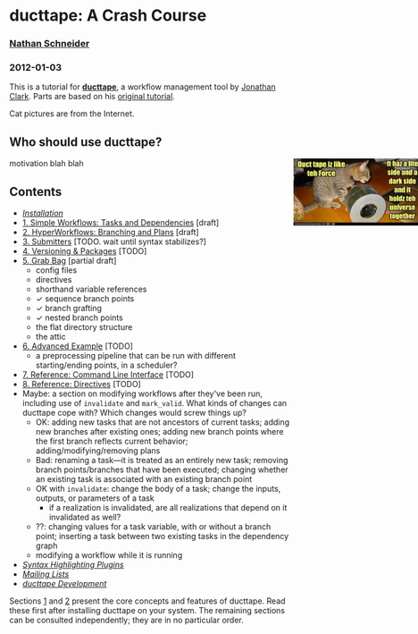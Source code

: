 # ducttape: A Crash Course
### [Nathan Schneider](http://nathan.cl)
### 2012-01-03

This is a tutorial for **[ducttape](https://github.com/jhclark/ducttape/)**, a workflow management tool by [Jonathan Clark](http://www.cs.cmu.edu/~jhclark/). Parts are based on his [original tutorial](https://github.com/jhclark/ducttape/blob/master/tutorial/TUTORIAL.md).

Cat pictures are from the Internet.

## Who should use ducttape?

<p style="position: relative;"><img src="cats/ducttape.jpg" style="position: absolute; left: 101%; height: 120px;" /></p>

motivation blah blah

## Contents

* _[Installation](https://github.com/jhclark/ducttape/blob/master/README.md#quick-start)_
* [1. Simple Workflows: Tasks and Dependencies](tutorial1.html) [draft]
* [2. HyperWorkflows: Branching and Plans](tutorial2.html) [draft]
* [3. Submitters](tutorial3.html) [TODO. wait until syntax stabilizes?]
* [4. Versioning & Packages](tutorial4.html) [TODO]
* [5. Grab Bag](tutorial5.html) [partial draft]
  - config files
  - directives
  - shorthand variable references
  - ✓ sequence branch points
  - ✓ branch grafting
  - ✓ nested branch points
  - the flat directory structure
  - the attic
* [6. Advanced Example](tutorial6.html) [TODO]
  - a preprocessing pipeline that can be run with different starting/ending points, in a scheduler?
* [7. Reference: Command Line Interface](tutorial7.html) [TODO]
* [8. Reference: Directives](tutorial8.html) [TODO]
* Maybe: a section on modifying workflows after they've been run, including use of `invalidate` and `mark_valid`. What kinds of changes can ducttape cope with? Which changes would screw things up?
  - OK: adding new tasks that are not ancestors of current tasks; adding new branches after existing ones; adding new branch points where the first branch reflects current behavior; adding/modifying/removing plans
  - Bad: renaming a task—it is treated as an entirely new task; removing branch points/branches that have been executed; changing whether an existing task is associated with an existing branch point
  - OK with `invalidate`: change the body of a task; change the inputs, outputs, or parameters of a task
      * if a realization is invalidated, are all realizations that depend on it invalidated as well?
  - ??: changing values for a task variable, with or without a branch point; inserting a task between two existing tasks in the dependency graph
  - modifying a workflow while it is running
* _[Syntax Highlighting Plugins](https://github.com/jhclark/ducttape/blob/master/README.md#emacs-mode)_
* _[Mailing Lists](https://github.com/jhclark/ducttape/blob/master/README.md#updates)_
* _[ducttape Development](https://github.com/jhclark/ducttape/blob/master/HACKING.md)_

Sections [1](tutorial1.html) and [2](tutorial2.html) present the core concepts and features of ducttape. Read these first after installing ducttape on your system. The remaining sections can be consulted independently; they are in no particular order.